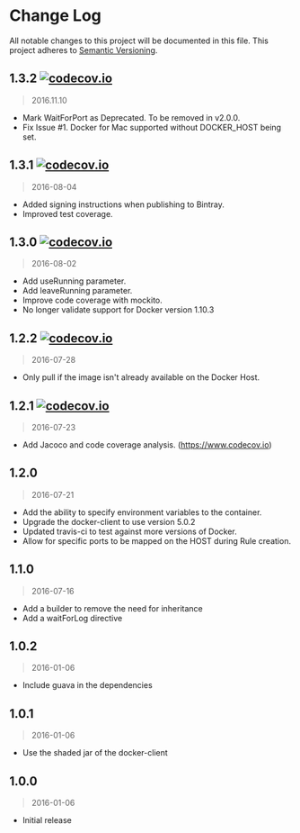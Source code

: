 # Change Log
All notable changes to this project will be documented in this file.
This project adheres to [Semantic Versioning](http://semver.org/).

## 1.3.2 [![codecov.io](https://codecov.io/github/klousiaj/docker-junit-rule/coverage.svg?branch=1.3.2)](https://codecov.io/github/klousiaj/docker-junit-rule?branch=1.3.2)
> 2016.11.10

- Mark WaitForPort as Deprecated. To be removed in v2.0.0.
- Fix Issue #1. Docker for Mac supported without DOCKER_HOST being set.

## 1.3.1 [![codecov.io](https://codecov.io/github/klousiaj/docker-junit-rule/coverage.svg?branch=1.3.1)](https://codecov.io/github/klousiaj/docker-junit-rule?branch=1.3.1)
> 2016-08-04

- Added signing instructions when publishing to Bintray.
- Improved test coverage.

## 1.3.0 [![codecov.io](https://codecov.io/github/klousiaj/docker-junit-rule/coverage.svg?branch=1.3.0)](https://codecov.io/github/klousiaj/docker-junit-rule?branch=1.3.0)
> 2016-08-02

- Add useRunning parameter.
- Add leaveRunning parameter.
- Improve code coverage with mockito.
- No longer validate support for Docker version 1.10.3

## 1.2.2 [![codecov.io](https://codecov.io/github/klousiaj/docker-junit-rule/coverage.svg?branch=1.2.2)](https://codecov.io/github/klousiaj/docker-junit-rule?branch=1.2.2)
> 2016-07-28

- Only pull if the image isn't already available on the Docker Host.

## 1.2.1 [![codecov.io](https://codecov.io/github/klousiaj/docker-junit-rule/coverage.svg?branch=1.2.1)](https://codecov.io/github/klousiaj/docker-junit-rule?branch=1.2.1)
> 2016-07-23

- Add Jacoco and code coverage analysis. (https://www.codecov.io)

## 1.2.0
> 2016-07-21

- Add the ability to specify environment variables to the container.
- Upgrade the docker-client to use version 5.0.2
- Updated travis-ci to test against more versions of Docker.
- Allow for specific ports to be mapped on the HOST during Rule creation.

## 1.1.0
> 2016-07-16

- Add a builder to remove the need for inheritance
- Add a waitForLog directive

## 1.0.2
> 2016-01-06

- Include guava in the dependencies

## 1.0.1
> 2016-01-06

- Use the shaded jar of the docker-client

## 1.0.0
> 2016-01-06

- Initial release
